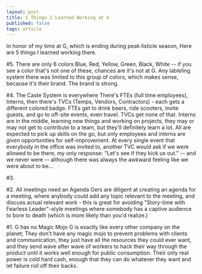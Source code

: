 ```yaml
---
layout: post
title: 5 Things I Learned Working at G
published: false
tags: article
---
```


In honor of my time at G, which is ending during peak listicle season, Here are 
5 things I learned working there.

#5. There are only 6 colors
Blue, Red, Yellow, Green, Black, White -- if you see a color that's not one of 
these, chances are it's not at G. Any lableling system there was 
limited to this group of colors, which makes sense, because it's their brand. The 
brand is strong.


#4. The Caste System is everywhere
There's FTEs (full time employees), Interns, then there's TVCs (Temps, Vendors, 
Contractors) - each gets a different colored badge. FTEs get to drink beers,
ride scooters, invite guests, and go to off-site events, even travel. TVCs
get none of that. Interns are in the middle, learning new things and 
working on projects, they may or may not get to contribute to a team, but 
they'll definitely learn a lot. All are expected to pick up skills on the go, 
but only employees and interns are *given* opportunities for self-improvement. 
At every single event that everybody in the office was invited to, 
another TVC would ask if we were allowed to be there, my only 
response: "Let's see if they kick us out." -- and we never were -- although 
there was always the awkward feeling like we were about to be...

#3.

#2. All meetings need an Agenda
Gers are diligent at creating an agenda for a meeting, where anybody could 
add any topic relevant to the meeting, and discuss actual relevant work - this 
is great for avoiding "Story-time with Fearless Leader"-style meetings where 
somebody has a captive audience to bore to death (which is more likely than 
you'd realize.)


#1. G has no Magic Mojo
G is exactly like every other company on the planet; They don't have any 
magic mojo to prevent problems with clients and communication, they just have 
all the resources they could ever want, and they send wave after wave of workers
to hack their way through the product until it works well enough for public 
consumption. Their only real power is cold hard cash, enough that they can do 
whatever they want and let failure roll off their backs.

